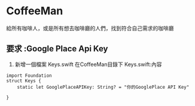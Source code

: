 # CoffeeMan
給所有咖啡人，或是所有想去咖啡廳的人們，找到符合自己需求的咖啡廳

## 要求 :Google Place Api Key
1. 新增一個檔案 Keys.swift 在CoffeeMan目錄下
Keys.swift:內容
> 
    import Foundation
    struct Keys {
        static let GooglePlaceAPIKey: String? = "你的GooglePlace API Key"
        
    }



